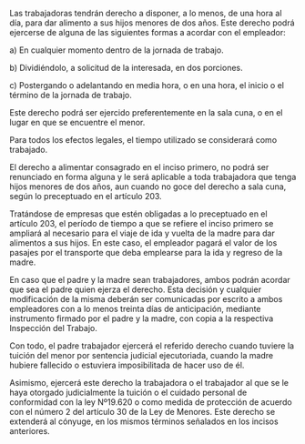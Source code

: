 Las trabajadoras tendrán derecho a disponer, a lo menos, de una hora al día, para dar alimento a sus hijos menores de dos años. Este derecho podrá ejercerse de alguna de las siguientes formas a acordar con el empleador:

a) En cualquier momento dentro de la jornada de trabajo.

b) Dividiéndolo, a solicitud de la interesada, en dos porciones.

c) Postergando o adelantando en media hora, o en una hora, el inicio o el término de la jornada de trabajo.

Este derecho podrá ser ejercido preferentemente en la sala cuna, o en el lugar en que se encuentre el menor.

Para todos los efectos legales, el tiempo utilizado se considerará como trabajado.

El derecho a alimentar consagrado en el inciso primero, no podrá ser renunciado en forma alguna y le será aplicable a toda trabajadora que tenga hijos menores de dos años, aun cuando no goce del derecho a sala cuna, según lo preceptuado en el artículo 203.

Tratándose de empresas que estén obligadas a lo preceptuado en el artículo 203, el período de tiempo a que se refiere el inciso primero se ampliará al necesario para el viaje de ida y vuelta de la madre para dar alimentos a sus hijos. En este caso, el empleador pagará el valor de los pasajes por el transporte que deba emplearse para la ida y regreso de la madre.

En caso que el padre y la madre sean trabajadores, ambos podrán acordar que sea el padre quien ejerza el derecho. Esta decisión y cualquier modificación de la misma deberán ser comunicadas por escrito a ambos empleadores con a lo menos treinta días de anticipación, mediante instrumento firmado por el padre y la madre, con copia a la respectiva Inspección del Trabajo.

Con todo, el padre trabajador ejercerá el referido derecho cuando tuviere la tuición del menor por sentencia judicial ejecutoriada, cuando la madre hubiere fallecido o estuviera imposibilitada de hacer uso de él.

Asimismo, ejercerá este derecho la trabajadora o el trabajador al que se le haya otorgado judicialmente la tuición o el cuidado personal de conformidad con la ley Nº19.620 o como medida de protección de acuerdo con el número 2 del artículo 30 de la Ley de Menores. Este derecho se extenderá al cónyuge, en los mismos términos señalados en los incisos anteriores.